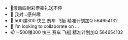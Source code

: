 - 👋激动四射彩票豪礼送不停
- 👀 我对...感兴趣
- 🌱 500赚300 快三 赛车 飞艇 精准计划加Q 564654132
- 💞️ I’m looking to collaborate on ...
- 📫 H500赚300 快三 赛车 飞艇 精准计划加Q 564654132

<!---
500赚300 快三 赛车 飞艇 精准计划加Q 564654132
You can click the Preview link to take a look at your changes.
--->

